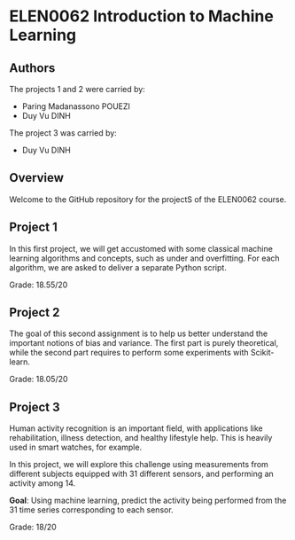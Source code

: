 # ELEN0062 Introduction to Machine Learning

## Authors
The projects 1 and 2 were carried by:
- Paring Madanassono POUEZI
- Duy Vu DINH

The project 3 was carried by:
- Duy Vu DINH

## Overview
Welcome to the GitHub repository for the projectS of the ELEN0062 course.

## Project 1
In this first project, we will get accustomed with some classical machine learning algorithms and concepts, such as under and overfitting. For each algorithm, we are asked to deliver a separate Python script.

Grade: 18.55/20

## Project 2
The goal of this second assignment is to help us better understand the important notions of bias and variance. The first part is purely theoretical, while the second part requires to perform some experiments with Scikit-learn.

Grade: 18.05/20

## Project 3
Human activity recognition is an important field, with applications like rehabilitation, illness detection, and healthy lifestyle help. This is heavily used in smart watches, for example.

In this project, we will explore this challenge using measurements from different subjects equipped with 31 different sensors, and performing an activity among 14.

**Goal**: Using machine learning, predict the activity being performed from the 31 time series corresponding to each sensor.

Grade: 18/20